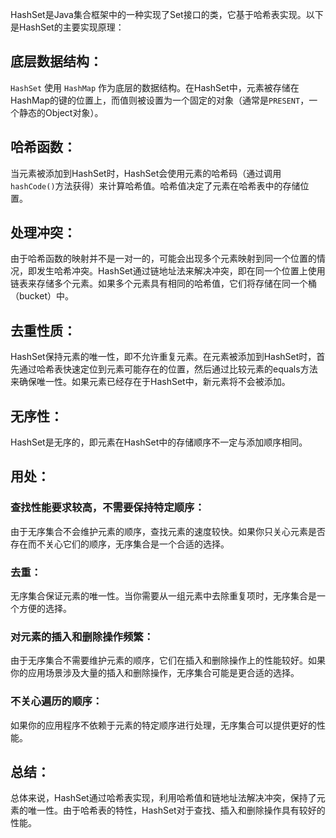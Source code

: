 HashSet是Java集合框架中的一种实现了Set接口的类，它基于哈希表实现。以下是HashSet的主要实现原理：
## 底层数据结构：
`HashSet` 使用 `HashMap` 作为底层的数据结构。在HashSet中，元素被存储在HashMap的键的位置上，而值则被设置为一个固定的对象（通常是`PRESENT`，一个静态的Object对象）。
## 哈希函数：
当元素被添加到HashSet时，HashSet会使用元素的哈希码（通过调用`hashCode()`方法获得）来计算哈希值。哈希值决定了元素在哈希表中的存储位置。
## 处理冲突：
由于哈希函数的映射并不是一对一的，可能会出现多个元素映射到同一个位置的情况，即发生哈希冲突。HashSet通过链地址法来解决冲突，即在同一个位置上使用链表来存储多个元素。如果多个元素具有相同的哈希值，它们将存储在同一个桶（bucket）中。
## 去重性质：
HashSet保持元素的唯一性，即不允许重复元素。在元素被添加到HashSet时，首先通过哈希表快速定位到元素可能存在的位置，然后通过比较元素的equals方法来确保唯一性。如果元素已经存在于HashSet中，新元素将不会被添加。
## 无序性：
HashSet是无序的，即元素在HashSet中的存储顺序不一定与添加顺序相同。

## 用处：
### 查找性能要求较高，不需要保持特定顺序：
由于无序集合不会维护元素的顺序，查找元素的速度较快。如果你只关心元素是否存在而不关心它们的顺序，无序集合是一个合适的选择。
### 去重：
无序集合保证元素的唯一性。当你需要从一组元素中去除重复项时，无序集合是一个方便的选择。
### 对元素的插入和删除操作频繁：
由于无序集合不需要维护元素的顺序，它们在插入和删除操作上的性能较好。如果你的应用场景涉及大量的插入和删除操作，无序集合可能是更合适的选择。
### 不关心遍历的顺序：
如果你的应用程序不依赖于元素的特定顺序进行处理，无序集合可以提供更好的性能。
## 总结：
总体来说，HashSet通过哈希表实现，利用哈希值和链地址法解决冲突，保持了元素的唯一性。由于哈希表的特性，HashSet对于查找、插入和删除操作具有较好的性能。